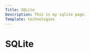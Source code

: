 ```yaml
---
Title: SQLite
Description: This is my sqlite page.
Template: technologies
---
```


SQLite
==========================
